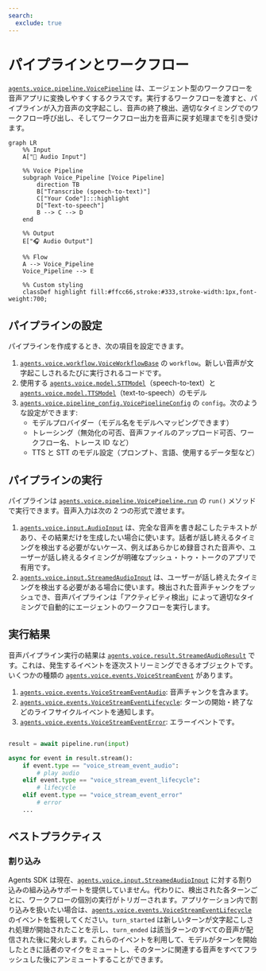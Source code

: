 ```yaml
---
search:
  exclude: true
---
```

# パイプラインとワークフロー

[`agents.voice.pipeline.VoicePipeline`](agents.voice.pipeline.VoicePipeline) は、エージェント型のワークフローを音声アプリに変換しやすくするクラスです。実行するワークフローを渡すと、パイプラインが入力音声の文字起こし、音声の終了検出、適切なタイミングでのワークフロー呼び出し、そしてワークフロー出力を音声に戻す処理までを引き受けます。

```mermaid
graph LR
    %% Input
    A["🎤 Audio Input"]

    %% Voice Pipeline
    subgraph Voice_Pipeline [Voice Pipeline]
        direction TB
        B["Transcribe (speech-to-text)"]
        C["Your Code"]:::highlight
        D["Text-to-speech"]
        B --> C --> D
    end

    %% Output
    E["🎧 Audio Output"]

    %% Flow
    A --> Voice_Pipeline
    Voice_Pipeline --> E

    %% Custom styling
    classDef highlight fill:#ffcc66,stroke:#333,stroke-width:1px,font-weight:700;

```

## パイプラインの設定

パイプラインを作成するとき、次の項目を設定できます。

1. [`agents.voice.workflow.VoiceWorkflowBase`](agents.voice.workflow.VoiceWorkflowBase) の `workflow`。新しい音声が文字起こしされるたびに実行されるコードです。
2. 使用する [`agents.voice.model.STTModel`](agents.voice.model.STTModel)（speech-to-text）と [`agents.voice.model.TTSModel`](agents.voice.model.TTSModel)（text-to-speech）のモデル
3. [`agents.voice.pipeline_config.VoicePipelineConfig`](agents.voice.pipeline_config.VoicePipelineConfig) の `config`。次のような設定ができます:
    - モデルプロバイダー（モデル名をモデルへマッピングできます）
    - トレーシング（無効化の可否、音声ファイルのアップロード可否、ワークフロー名、トレース ID など）
    - TTS と STT のモデル設定（プロンプト、言語、使用するデータ型など）

## パイプラインの実行

パイプラインは [`agents.voice.pipeline.VoicePipeline.run`](agents.voice.pipeline.VoicePipeline.run) の `run()` メソッドで実行できます。音声入力は次の 2 つの形式で渡せます。

1. [`agents.voice.input.AudioInput`](agents.voice.input.AudioInput) は、完全な音声を書き起こしたテキストがあり、その結果だけを生成したい場合に使います。話者が話し終えるタイミングを検出する必要がないケース、例えばあらかじめ録音された音声や、ユーザーが話し終えるタイミングが明確なプッシュ・トゥ・トークのアプリで有用です。
2. [`agents.voice.input.StreamedAudioInput`](agents.voice.input.StreamedAudioInput) は、ユーザーが話し終えたタイミングを検出する必要がある場合に使います。検出された音声チャンクをプッシュでき、音声パイプラインは「アクティビティ検出」によって適切なタイミングで自動的にエージェントのワークフローを実行します。

## 実行結果

音声パイプライン実行の結果は [`agents.voice.result.StreamedAudioResult`](agents.voice.result.StreamedAudioResult) です。これは、発生するイベントを逐次ストリーミングできるオブジェクトです。いくつかの種類の [`agents.voice.events.VoiceStreamEvent`](agents.voice.events.VoiceStreamEvent) があります。

1. [`agents.voice.events.VoiceStreamEventAudio`](agents.voice.events.VoiceStreamEventAudio): 音声チャンクを含みます。
2. [`agents.voice.events.VoiceStreamEventLifecycle`](agents.voice.events.VoiceStreamEventLifecycle): ターンの開始・終了などのライフサイクルイベントを通知します。
3. [`agents.voice.events.VoiceStreamEventError`](agents.voice.events.VoiceStreamEventError): エラーイベントです。

```python

result = await pipeline.run(input)

async for event in result.stream():
    if event.type == "voice_stream_event_audio":
        # play audio
    elif event.type == "voice_stream_event_lifecycle":
        # lifecycle
    elif event.type == "voice_stream_event_error"
        # error
    ...
```

## ベストプラクティス

### 割り込み

Agents SDK は現在、[`agents.voice.input.StreamedAudioInput`](agents.voice.input.StreamedAudioInput) に対する割り込みの組み込みサポートを提供していません。代わりに、検出された各ターンごとに、ワークフローの個別の実行がトリガーされます。アプリケーション内で割り込みを扱いたい場合は、[`agents.voice.events.VoiceStreamEventLifecycle`](agents.voice.events.VoiceStreamEventLifecycle) のイベントを監視してください。`turn_started` は新しいターンが文字起こしされ処理が開始されたことを示し、`turn_ended` は該当ターンのすべての音声が配信された後に発火します。これらのイベントを利用して、モデルがターンを開始したときに話者のマイクをミュートし、そのターンに関連する音声をすべてフラッシュした後にアンミュートすることができます。